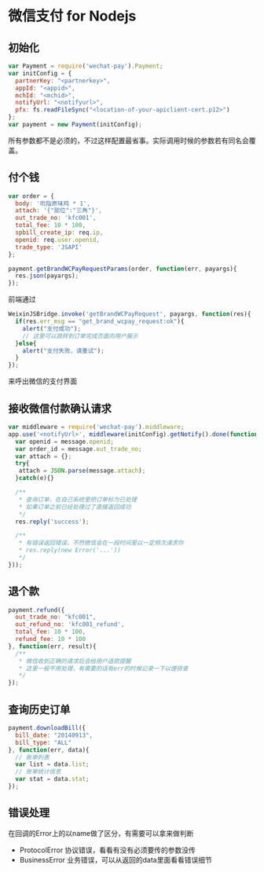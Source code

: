 # 微信支付 for Nodejs

## 初始化
```js
var Payment = require('wechat-pay').Payment;
var initConfig = {
  partnerKey: "<partnerkey>",
  appId: "<appid>",
  mchId: "<mchid>",
  notifyUrl: "<notifyurl>",
  pfx: fs.readFileSync("<location-of-your-apiclient-cert.p12>")
};
var payment = new Payment(initConfig);
```
所有参数都不是必须的，不过这样配置最省事。实际调用时候的参数若有同名会覆盖。

## 付个钱
```javascript
var order = {
  body: '吮指原味鸡 * 1',
  attach: '{"部位":"三角"}',
  out_trade_no: 'kfc001',
  total_fee: 10 * 100,
  spbill_create_ip: req.ip,
  openid: req.user.openid,
  trade_type: 'JSAPI'
};

payment.getBrandWCPayRequestParams(order, function(err, payargs){
  res.json(payargs);
});
```

前端通过

```javascript
WeixinJSBridge.invoke('getBrandWCPayRequest', payargs, function(res){
  if(res.err_msg == "get_brand_wcpay_request:ok"){
    alert("支付成功");
    // 这里可以跳转到订单完成页面向用户展示
  }else{
    alert("支付失败，请重试");
  }
});
```
来呼出微信的支付界面

## 接收微信付款确认请求
```javascript
var middleware = require('wechat-pay').middleware;
app.use('<notifyUrl>', middleware(initConfig).getNotify().done(function(message, req, res, next) {
  var openid = message.openid;
  var order_id = message.out_trade_no;
  var attach = {};
  try{
   attach = JSON.parse(message.attach);
  }catch(e){}

  /**
   * 查询订单，在自己系统里把订单标为已处理
   * 如果订单之前已经处理过了直接返回成功
   */
  res.reply('success');

  /**
   * 有错误返回错误，不然微信会在一段时间里以一定频次请求你
   * res.reply(new Error('...'))
   */
}));
```

## 退个款

```javascript
payment.refund({
  out_trade_no: "kfc001",
  out_refund_no: 'kfc001_refund',
  total_fee: 10 * 100,
  refund_fee: 10 * 100
}, function(err, result){
  /**
   * 微信收到正确的请求后会给用户退款提醒
   * 这里一般不用处理，有需要的话有err的时候记录一下以便排查
   */
});
```

## 查询历史订单

```javascript
payment.downloadBill({
  bill_date: "20140913",
  bill_type: "ALL"
}, function(err, data){
  // 账单列表
  var list = data.list;
  // 账单统计信息
  var stat = data.stat;
});
```

## 错误处理

在回调的Error上的以name做了区分，有需要可以拿来做判断

* ProtocolError 协议错误，看看有没有必须要传的参数没传
* BusinessError 业务错误，可以从返回的data里面看看错误细节
